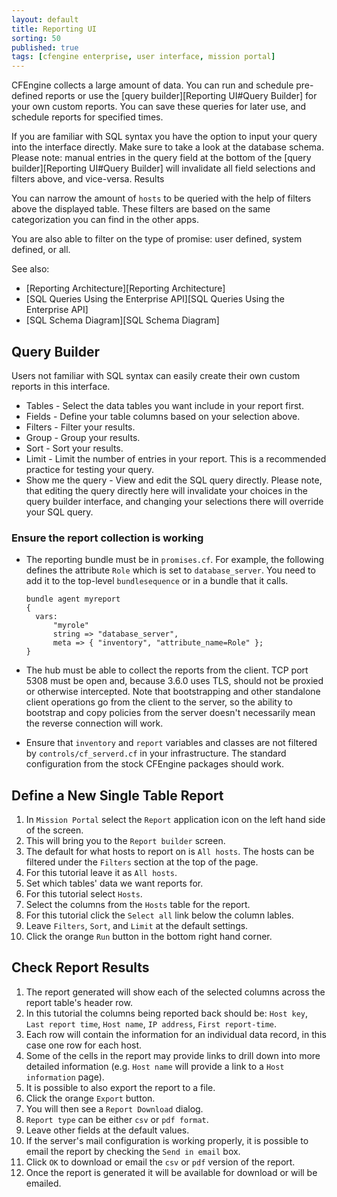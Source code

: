 ```yaml
---
layout: default
title: Reporting UI
sorting: 50
published: true
tags: [cfengine enterprise, user interface, mission portal]
---
```


CFEngine collects a large amount of data. You can run and schedule pre-defined reports or use the [query builder][Reporting UI#Query Builder] for your own custom reports. You can save these queries for later use, and schedule reports for specified times.

If you are familiar with SQL syntax you have the option to input your query into the interface directly. Make sure to take a look at the database schema. Please note: manual entries in the query field at the bottom of the [query builder][Reporting UI#Query Builder] will invalidate all field selections and filters above, and vice-versa.
Results

You can narrow the amount of `hosts` to be queried with the help of filters above the displayed table. These filters are based on the same categorization you can find in the other apps.

You are also able to filter on the type of promise: user defined, system defined, or all.

See also:

* [Reporting Architecture][Reporting Architecture]
* [SQL Queries Using the Enterprise API][SQL Queries Using the Enterprise API]
* [SQL Schema Diagram][SQL Schema Diagram]

## Query Builder ##

Users not familiar with SQL syntax can easily create their own custom reports in this interface.

* Tables - Select the data tables you want include in your report first.
* Fields - Define your table columns based on your selection above.
* Filters - Filter your results.
* Group - Group your results.
* Sort - Sort your results.
* Limit - Limit the number of entries in your report. This is a recommended practice for testing your query.
* Show me the query - View and edit the SQL query directly. Please note, that editing the query directly here will invalidate your choices in the query builder interface, and changing your selections there will override your SQL query.

### Ensure the report collection is working ###

* The reporting bundle must be in `promises.cf`. For example, the
following defines the attribute `Role` which is set to
`database_server`. You need to add it to the top-level
`bundlesequence` or in a bundle that it calls.

	```cf3
	bundle agent myreport
	{
	  vars:
		  "myrole"
		  string => "database_server",
		  meta => { "inventory", "attribute_name=Role" };
	}
	```

* The hub must be able to collect the reports from the client. TCP
port 5308 must be open and, because 3.6.0 uses TLS, should not be
proxied or otherwise intercepted. Note that bootstrapping and other
standalone client operations go from the client to the server, so the
ability to bootstrap and copy policies from the server doesn't
necessarily mean the reverse connection will work.

* Ensure that `inventory` and `report` variables and classes are not
filtered by `controls/cf_serverd.cf` in your infrastructure. The
standard configuration from the stock CFEngine packages should work.

## Define a New Single Table Report ##

1. In `Mission Portal` select the `Report` application icon on the left hand side of the screen.
2. This will bring you to the `Report builder` screen.
3. The default for what hosts to report on is `All hosts`. The hosts can be filtered under the `Filters` section at the top of the page.
4. For this tutorial leave it as `All hosts`.
5. Set which tables' data we want reports for.
6. For this tutorial select `Hosts`.
7. Select the columns from the `Hosts` table for the report.
8. For this tutorial click the `Select all` link below the column lables.
9. Leave `Filters`, `Sort`, and `Limit` at the default settings.
10. Click the orange `Run` button in the bottom right hand corner.

## Check Report Results ##

1. The report generated will show each of the selected columns across the report table's header row.
2. In this tutorial the columns being reported back should be: `Host key`, `Last report time`, `Host name`, `IP address`, `First report-time`. 
3. Each row will contain the information for an individual data record, in this case one row for each host.
4. Some of the cells in the report may provide links to drill down into more detailed information (e.g. `Host name` will provide a link to a `Host information` page).
5. It is possible to also export the report to a file.
6. Click the orange `Export` button.
7. You will then see a `Report Download` dialog.
8. `Report type` can be either `csv` or `pdf format`.
9. Leave other fields at the default values.
10. If the server's mail configuration is working properly, it is possible to email the report by checking the `Send in email` box.
11. Click `OK` to download or email the `csv` or `pdf` version of the report.
12. Once the report is generated it will be available for download or will be emailed.